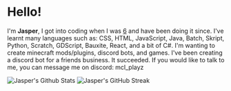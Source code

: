 # Hello!
I'm **Jasper**, I got into coding when I was <ins>6</ins> and have been doing it since. I've learnt many languages such as: CSS, HTML, JavaScript, Java, Batch, Skript, Python, Scratch, GDScript, Bauxite, React, and a bit of C#.
I'm wanting to create minecraft mods/plugins, discord bots, and games. I've been creating a discord bot for a friends business. It succeeded. If you would like to talk to me, you can message
me on discord: mcl_playz

![Jasper's Github Stats](https://github-readme-stats.vercel.app/api?username=mcl-playz&show_icons=true&hide_border=true&title_color=6ade8f&text_color=daede0&icon_color=ffffff&bg_color=122117)
![Jasper's GitHub Streak](https://github-readme-streak-stats.herokuapp.com?user=mcl-playz&hide_border=true&date_format=j%20M%5B%20Y%5D&background=122117&currStreakNum=DAEDE0&sideNums=DAEDE0&currStreakLabel=6ADE8F&sideLabels=6ADE8F&dates=DAEDE0&ring=6ADE8F&fire=6ADE8F)
